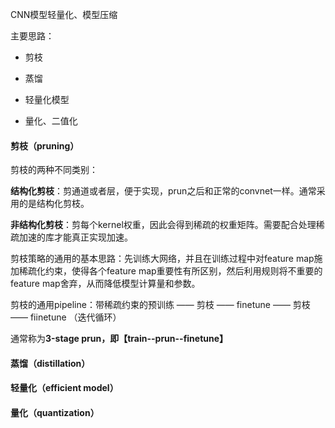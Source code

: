 CNN模型轻量化、模型压缩



主要思路：

- 剪枝

- 蒸馏

- 轻量化模型

- 量化、二值化



#### 剪枝（pruning）

剪枝的两种不同类别：

**结构化剪枝**：剪通道或者层，便于实现，prun之后和正常的convnet一样。通常采用的是结构化剪枝。

**非结构化剪枝**：剪每个kernel权重，因此会得到稀疏的权重矩阵。需要配合处理稀疏加速的库才能真正实现加速。

剪枝策略的通用的基本思路：先训练大网络，并且在训练过程中对feature map施加稀疏化约束，使得各个feature map重要性有所区别，然后利用规则将不重要的feature map舍弃，从而降低模型计算量和参数。

剪枝的通用pipeline：带稀疏约束的预训练 —— 剪枝 —— finetune —— 剪枝 —— fiinetune （迭代循环）

通常称为**3-stage prun，即【train--prun--finetune】**



#### 蒸馏（distillation）





#### 轻量化（efficient model）





#### 量化（quantization）

